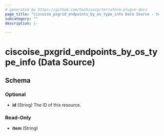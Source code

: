 ```yaml
---
# generated by https://github.com/hashicorp/terraform-plugin-docs
page_title: "ciscoise_pxgrid_endpoints_by_os_type_info Data Source - terraform-provider-ciscoise"
subcategory: ""
description: |-
  
---
```


# ciscoise_pxgrid_endpoints_by_os_type_info (Data Source)





<!-- schema generated by tfplugindocs -->
## Schema

### Optional

- **id** (String) The ID of this resource.

### Read-Only

- **item** (String)


